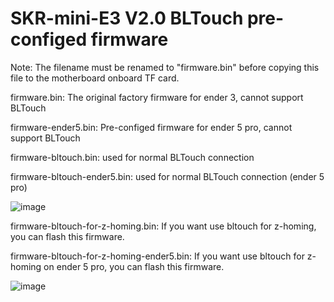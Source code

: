 # SKR-mini-E3 V2.0 BLTouch pre-configed firmware

Note: The filename must be renamed to "firmware.bin" before copying this file to the motherboard onboard TF card.

firmware.bin: The original factory firmware for ender 3, cannot support BLTouch

firmware-ender5.bin: Pre-configed firmware for ender 5 pro, cannot support BLTouch

firmware-bltouch.bin: used for normal BLTouch connection

firmware-bltouch-ender5.bin: used for normal BLTouch connection (ender 5 pro)

![image](https://github.com/bigtreetech/BIGTREETECH-SKR-mini-E3/blob/master/hardware/BTT%20SKR%20MINI%20E3%20V2.0/Hardware/bltouch-2.0-1.jpg)

firmware-bltouch-for-z-homing.bin: If you want use bltouch for z-homing, you can flash this firmware.

firmware-bltouch-for-z-homing-ender5.bin: If you want use bltouch for z-homing on ender 5 pro, you can flash this firmware.

![image](https://github.com/bigtreetech/BIGTREETECH-SKR-mini-E3/blob/master/hardware/BTT%20SKR%20MINI%20E3%20V2.0/Hardware/bltouch-2.0-2.jpg)



